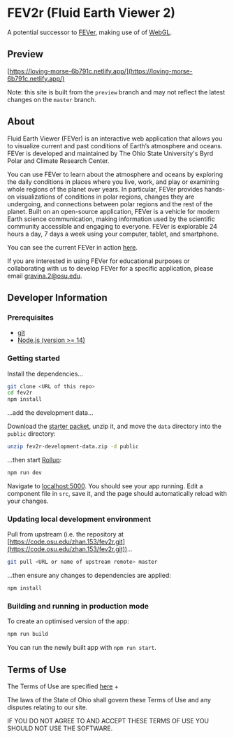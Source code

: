 # FEV2r (Fluid Earth Viewer 2)

A potential successor to [FEVer](https://fever.byrd.osu.edu), making use of of
[WebGL](https://en.wikipedia.org/wiki/WebGL).

## Preview

[https://loving-morse-6b791c.netlify.app/](https://loving-morse-6b791c.netlify.app/)

Note: this site is built from the `preview` branch and may not reflect the
latest changes on the `master` branch.

## About

Fluid Earth Viewer (FEVer) is an interactive web application that allows you to
visualize current and past conditions of Earth’s atmosphere and oceans. FEVer is
developed and maintained by The Ohio State University's Byrd Polar and Climate
Research Center.

You can use FEVer to learn about the atmosphere and oceans by exploring the
daily conditions in places where you live, work, and play or examining whole
regions of the planet over years. In particular, FEVer provides hands-on
visualizations of conditions in polar regions, changes they are undergoing, and
connections between polar regions and the rest of the planet. Built on an
open-source application, FEVer is a vehicle for modern Earth science
communication, making information used by the scientific community accessible
and engaging to everyone. FEVer is explorable 24 hours a day, 7 days a week
using your computer, tablet, and smartphone.

You can see the current FEVer in action [here](https://fever.byrd.osu.edu).

If you are interested in using FEVer for educational purposes or collaborating
with us to develop FEVer for a specific application, please email
[gravina.2@osu.edu](mailto:gravina.2@osu.edu).

## Developer Information

### Prerequisites

- [git](https://git-scm.com/)
- [Node.js (version >= 14)](https://nodejs.org)
<!-- - [wgrib2](https://www.cpc.ncep.noaa.gov/products/wesley/wgrib2/) -->

### Getting started

Install the dependencies...

```bash
git clone <URL of this repo>
cd fev2r
npm install
```

...add the development data...

Download the [starter
packet](https://drive.google.com/file/d/1lgwKIJRu8Y8BKjF4ikIml6_oa8MV1K8p/view?usp=sharing),
unzip it, and move the `data` directory into the `public` directory:

```bash
unzip fev2r-development-data.zip -d public
```

...then start [Rollup](https://rollupjs.org):

```bash
npm run dev
```

Navigate to [localhost:5000](http://localhost:5000). You should see your app
running. Edit a component file in `src`, save it, and the page should
automatically reload with your changes.

### Updating local development environment

Pull from upstream (i.e. the repository at
[https://code.osu.edu/zhan.153/fev2r.git](https://code.osu.edu/zhan.153/fev2r.git))...

```bash
git pull <URL or name of upstream remote> master
```

...then ensure any changes to dependencies are applied:

```bash
npm install
```

### Building and running in production mode

To create an optimised version of the app:

```bash
npm run build
```

You can run the newly built app with `npm run start`.

## Terms of Use

The Terms of Use are specified [here](LICENSE) +

The laws of the State of Ohio shall govern these Terms of Use and any disputes
relating to our site.

IF YOU DO NOT AGREE TO AND ACCEPT THESE TERMS OF USE YOU SHOULD NOT USE THE
SOFTWARE.
